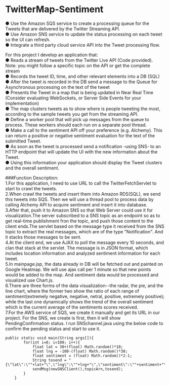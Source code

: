 # TwitterMap-Sentiment
●	Use the Amazon SQS service to create a processing queue for the Tweets that are delivered by the Twitter Streaming API.           
●	Use Amazon SNS service to update the status processing on each tweet so the UI can refresh.           
●	Integrate a third party cloud service API into the Tweet processing flow.              
             
For this project I develop an application that:           
●	Reads a stream of tweets from the Twitter Live API (Code provided). Note: you might follow a specific topic on the API or get the complete stream              
●	Records the tweet ID, time, and other relevant elements into a DB (SQL)               
●	After the tweet is recorded in the DB send a message to the Queue for Asynchronous processing on the text of the tweet           
●	Presents the Tweet in a map that is being updated in Near Real Time (Consider evaluating WebSockets, or Server Side Events for your implementation)              
●	The map clusters tweets as to show where is people tweeting the most, according to the sample tweets you get from the streaming API.   
●	Define a worker pool that will pick up messages from the queue to process. These workers should each run on a separate pool thread.    
●	Make a call to the sentiment API off your preference (e.g. Alchemy). This can return a positive or negative sentiment evaluation for the text of the submitted Tweet.             
●	As soon as the tweet is processed send a notification -using SNS- to an HTTP endpoint that will update the UI with the new information about the Tweet.             
●	Using this information your application should display the Tweet clusters and the overall sentiment.        
  
###Function Description:         
1.For this application, I need to use URL to call the TwitterFetchServlet to start to crawl the tweets.                      
2.When crawl the tweets and insert them into Amazon RDS(SQL), we send this tweets into SQS.  Then we will use a thread pool to process data by calling Alchemy API to acquire sentiment and insert it into database.                      
3.After that, push it to Amazon SNS so that Web Server could use it for visualization.The server subscribed to a SNS topic as an endpoint so as to get real-time publishment fron the topic, and push those content to the client ends.The servlet based on the message type it received from the SNS topic to extract the real messages, which are of the type "Notification". And it stacks those messages to be sent.         
4.At the client end, we use AJAX to poll the message every 10 seconds, and clan that stack at the servlet. The message is in JSON format, which includes location information and analyzed sentiment information for each tweet.             
5.In mainpage.jsp, the data already in DB will be fetched out and painted on Google Heatmap. We will use ajax call per 1 minute so that new points would be added to the map. And sentiment data would be processed and visualized use Chart.js.                  
6.There are three forms of the data visualization--the radar, the pie, and the line chart, where the former two show the ratio of each range of sentiment(extremely negative, negative, netral, positive, extremely positive); while the last one dynamically shows the trend of the overall sentiment which is the current average of the sentiments scores received.            
7.For the AWS service of SQS, we create it manually and get its URL in our project.  For the SNS, we create is first, then it will show PendingConfirmation status.  I run SNSchannel.java using the below code to confirm the pending status and start to use it.               

```
public static void main(String args[]){
		for(int i=0; i<100; i++){
			float lat = 30+(float) Math.random()*10;
			float lng = -100-(float) Math.random()*30;
			float sentiment = (float) Math.random()*2-1;
			String tosend = "{\"lat\":\""+lat+"\",\"lng\":\""+lng+"\",\"sentiment\":\""+sentiment+"\"}";
			sendMsg(newSNSClient(),topicArn,tosend);
		}
	}

```




